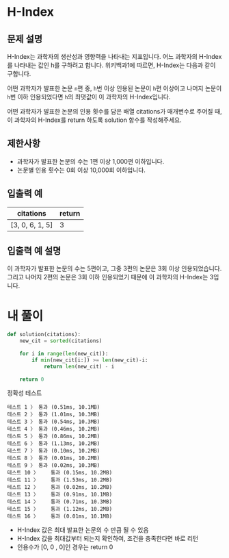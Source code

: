 # H-Index

## 문제 설명
H-Index는 과학자의 생산성과 영향력을 나타내는 지표입니다. 어느 과학자의 H-Index를 나타내는 값인 h를 구하려고 합니다. 위키백과1에 따르면, H-Index는 다음과 같이 구합니다.

어떤 과학자가 발표한 논문 `n`편 중, `h`번 이상 인용된 논문이 `h`편 이상이고 나머지 논문이 `h`번 이하 인용되었다면 `h`의 최댓값이 이 과학자의 H-Index입니다.

어떤 과학자가 발표한 논문의 인용 횟수를 담은 배열 citations가 매개변수로 주어질 때, 이 과학자의 H-Index를 return 하도록 solution 함수를 작성해주세요.

## 제한사항
- 과학자가 발표한 논문의 수는 1편 이상 1,000편 이하입니다.
- 논문별 인용 횟수는 0회 이상 10,000회 이하입니다.

## 입출력 예
|citations|return|
|-|-|
|[3, 0, 6, 1, 5]|3|

## 입출력 예 설명
이 과학자가 발표한 논문의 수는 5편이고, 그중 3편의 논문은 3회 이상 인용되었습니다. 그리고 나머지 2편의 논문은 3회 이하 인용되었기 때문에 이 과학자의 H-Index는 3입니다.

# 내 풀이
```python
def solution(citations):
    new_cit = sorted(citations)
    
    for i in range(len(new_cit)):
        if min(new_cit[i:]) >= len(new_cit)-i:
            return len(new_cit) - i
    
    return 0
```
정확성  테스트
```
테스트 1 〉	통과 (0.51ms, 10.1MB)
테스트 2 〉	통과 (1.01ms, 10.3MB)
테스트 3 〉	통과 (0.54ms, 10.3MB)
테스트 4 〉	통과 (0.46ms, 10.2MB)
테스트 5 〉	통과 (0.86ms, 10.2MB)
테스트 6 〉	통과 (1.13ms, 10.2MB)
테스트 7 〉	통과 (0.10ms, 10.2MB)
테스트 8 〉	통과 (0.01ms, 10.2MB)
테스트 9 〉	통과 (0.02ms, 10.3MB)
테스트 10 〉	통과 (0.15ms, 10.2MB)
테스트 11 〉	통과 (1.53ms, 10.2MB)
테스트 12 〉	통과 (0.02ms, 10.2MB)
테스트 13 〉	통과 (0.91ms, 10.1MB)
테스트 14 〉	통과 (0.71ms, 10.3MB)
테스트 15 〉	통과 (1.12ms, 10.2MB)
테스트 16 〉	통과 (0.01ms, 10.1MB)
```
- H-Index 값은 최대 발표한 논문의 수 만큼 될 수 있음
- H-Index 값을 최대값부터 되는지 확인하여, 조건을 충족한다면 바로 리턴
- 인용수가 [0, 0 , 0]인 경우는 return 0
